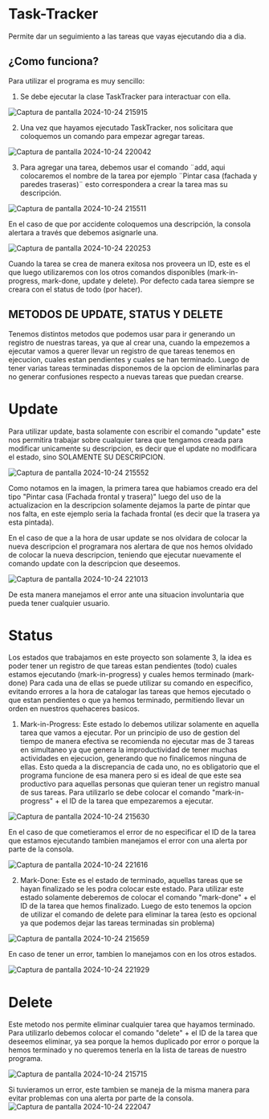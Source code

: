 # Task-Tracker
Permite dar un seguimiento a las tareas que vayas ejecutando dia a dia.
## ¿Como funciona?
Para utilizar el programa es muy sencillo:

1) Se debe ejecutar la clase TaskTracker para interactuar con ella. 

![Captura de pantalla 2024-10-24 215915](https://github.com/user-attachments/assets/a4b6984e-02c4-44da-8e37-679490842260)


2) Una vez que hayamos ejecutado TaskTracker, nos solicitara que coloquemos un comando para empezar agregar tareas.

![Captura de pantalla 2024-10-24 220042](https://github.com/user-attachments/assets/deaee752-029c-461a-b4c7-9511d9394501)


3) Para agregar una tarea, debemos usar el comando ¨add, aqui colocaremos el nombre de la tarea por ejemplo ¨Pintar casa (fachada y paredes traseras)¨ esto correspondera a crear la tarea mas su descripción.

![Captura de pantalla 2024-10-24 215511](https://github.com/user-attachments/assets/5aff72e1-1d24-4e0e-a32a-306b13246216)


En el caso de que por accidente coloquemos una descripción, la consola alertara a través que debemos asignarle una.

![Captura de pantalla 2024-10-24 220253](https://github.com/user-attachments/assets/cf856a14-a654-426a-9824-fed782585d0e)

Cuando la tarea se crea de manera exitosa nos proveera un ID, este es el que luego utilizaremos con los otros comandos disponibles (mark-in-progress, mark-done, update y delete). Por defecto cada tarea siempre se creara con el status de todo (por hacer).

## METODOS DE UPDATE, STATUS Y DELETE

Tenemos distintos metodos que podemos usar para ir generando un registro de nuestras tareas, ya que al crear una, cuando la empezemos a ejecutar vamos a querer llevar un registro de que tareas tenemos en ejecucion, cuales estan pendientes y cuales se han terminado. Luego de tener varias tareas terminadas disponemos de la opcion de eliminarlas para no generar confusiones respecto a nuevas tareas que puedan crearse.

# Update

Para utilizar update, basta solamente con escribir el comando "update" este nos permitira trabajar sobre cualquier tarea que tengamos creada para modificar unicamente su descripcion, es decir que el update no modificara el estado, sino SOLAMENTE SU DESCRIPCION.

![Captura de pantalla 2024-10-24 215552](https://github.com/user-attachments/assets/446d3bbc-d524-45d5-a502-a26fd8bb1fe7)

Como notamos en la imagen, la primera tarea que habiamos creado era del tipo "Pintar casa (Fachada frontal y trasera)" luego del uso de la actualizacion en la descripcion solamente dejamos la parte de pintar que nos falta, en este ejemplo seria la fachada frontal (es decir que la trasera ya esta pintada).

En el caso de que a la hora de usar update se nos olvidara de colocar la nueva descripcion el programara nos alertara de que nos hemos olvidado de colocar la nueva descripcion, teniendo que ejecutar nuevamente el comando update con la descripcion que deseemos.

![Captura de pantalla 2024-10-24 221013](https://github.com/user-attachments/assets/b59159f7-d359-4b3f-a5fa-81c37a4a3912)

De esta manera manejamos el error ante una situacion involuntaria que pueda tener cualquier usuario.

# Status

Los estados que trabajamos en este proyecto son solamente 3, la idea es poder tener un registro de que tareas estan pendientes (todo) cuales estamos ejecutando (mark-in-progress) y cuales hemos terminado (mark-done) Para cada una de ellas se puede utilizar su comando en especifico, evitando errores a la hora de catalogar las tareas que hemos ejecutado o que estan pendientes o que ya hemos terminado, permitiendo llevar un orden en nuestros quehaceres basicos.

1) Mark-in-Progress: Este estado lo debemos utilizar solamente en aquella tarea que vamos a ejecutar. Por un principio de uso de gestion del tiempo de manera efectiva se recomienda no ejecutar mas de 3 tareas en simultaneo ya que genera la improductividad de tener muchas actividades en ejecucion, generando que no finalicemos ninguna de ellas. Esto queda a la discrepancia de cada uno, no es obligatorio que el programa funcione de esa manera pero si es ideal de que este sea productivo para aquellas personas que quieran tener un registro manual de sus tareas. Para utilizarlo se debe colocar el comando "mark-in-progress" + el ID de la tarea que empezaremos a ejecutar.

![Captura de pantalla 2024-10-24 215630](https://github.com/user-attachments/assets/fe0b4fa7-32d0-4cd8-a0f7-cf5c1ed42316)

En el caso de que cometieramos el error de no especificar el ID de la tarea que estamos ejecutando tambien manejamos el error con una alerta por parte de la consola.

![Captura de pantalla 2024-10-24 221616](https://github.com/user-attachments/assets/13394457-1092-4d2e-acc6-4cfc6a7174be)


2) Mark-Done: Este es el estado de terminado, aquellas tareas que se hayan finalizado se les podra colocar este estado.
Para utilizar este estado solamente deberemos de colocar el comando "mark-done" + el ID de la tarea que hemos finalizado.
Luego de esto tenemos la opcion de utilizar el comando de delete para eliminar la tarea (esto es opcional ya que podemos dejar las tareas terminadas sin problema)

![Captura de pantalla 2024-10-24 215659](https://github.com/user-attachments/assets/35eac42d-a572-4e67-90f4-49b75c2b964c)

En caso de tener un error, tambien lo manejamos con en los otros estados.

![Captura de pantalla 2024-10-24 221929](https://github.com/user-attachments/assets/d10eefcc-40d6-4bcb-9187-33cc695d06f2)




# Delete

Este metodo nos permite eliminar cualquier tarea que hayamos terminado. Para utilizarlo debemos colocar el comando "delete" + el ID de la tarea que deseemos eliminar, ya sea porque la hemos duplicado por error o porque la hemos terminado y no queremos tenerla en la lista de tareas de nuestro programa.

![Captura de pantalla 2024-10-24 215715](https://github.com/user-attachments/assets/3dba6795-f484-4647-8dbf-2d6dedd4fb60)


Si tuvieramos un error, este tambien se maneja de la misma manera para evitar problemas con una alerta por parte de la consola.
![Captura de pantalla 2024-10-24 222047](https://github.com/user-attachments/assets/9cbc76f0-ae49-4080-9c09-22c7ccd73164)
